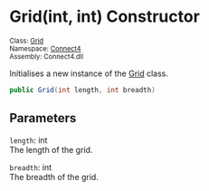 # Grid(int, int) Constructor

<sub>Class: [Grid](../Grid.md)  
Namespace: [Connect4](../../Connect4.md)  
Assembly: Connect4.dll</sub>

Initialises a new instance of the [Grid](../Grid.md) class.

```cs
public Grid(int length, int breadth)
```

## Parameters
`length`: int  
The length of the grid.

`breadth`: int  
The breadth of the grid.
